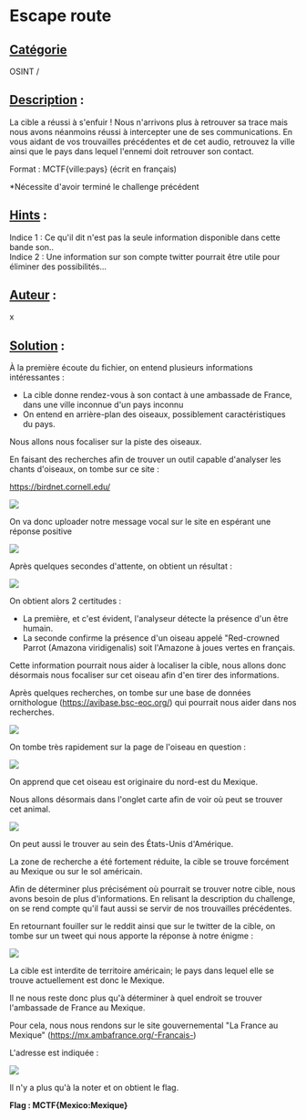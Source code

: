 # **Escape route**
## <u>**Catégorie**</u>

OSINT / 

## <u>**Description**</u> :

La cible a réussi à s'enfuir ! Nous n'arrivons plus à retrouver sa trace mais nous avons néanmoins réussi à intercepter une de ses communications. En vous aidant de vos trouvailles précédentes et de cet audio, retrouvez la ville ainsi que le pays dans lequel l'ennemi doit retrouver son contact.

Format : MCTF{ville:pays} (écrit en français)

*Nécessite d'avoir terminé le challenge précédent

## <u>**Hints**</u> :

Indice 1 : Ce qu'il dit n'est pas la seule information disponible dans cette bande son..  
Indice 2 : Une information sur son compte twitter pourrait être utile pour éliminer des possibilités...  

## <u>**Auteur**</u> :

x

## <u>Solution</u> :

À la première écoute du fichier, on entend plusieurs informations intéressantes :
- La cible donne rendez-vous à son contact à une ambassade de France, dans une ville inconnue d'un pays inconnu
- On entend en arrière-plan des oiseaux, possiblement caractéristiques du pays.

Nous allons nous focaliser sur la piste des oiseaux.

En faisant des recherches afin de trouver un outil capable d'analyser les chants d'oiseaux, on tombe sur ce site :

https://birdnet.cornell.edu/

![](./photos/birdnet.png)

On va donc uploader notre message vocal sur le site en espérant une réponse positive

![](./photos/upload.png)

Après quelques secondes d'attente, on obtient un résultat : 

![](./photos/resultat.png)

On obtient alors 2 certitudes :  
- La première, et c'est évident, l'analyseur détecte la présence d'un être humain.  
- La seconde confirme la présence d'un oiseau appelé "Red-crowned Parrot (Amazona viridigenalis) soit l'Amazone à joues vertes en français.

Cette information pourrait nous aider à localiser la cible, nous allons donc désormais nous focaliser sur cet oiseau afin d'en tirer des informations. 

Après quelques recherches, on tombe sur une base de données ornithologue (https://avibase.bsc-eoc.org/) qui pourrait nous aider dans nos recherches.

![](./photos/avibase.png)

On tombe très rapidement sur la page de l'oiseau en question :

![](./photos/amazone.png)

On apprend que cet oiseau est originaire du nord-est du Mexique.

Nous allons désormais dans l'onglet carte afin de voir où peut se trouver cet animal.

![](./photos/carte.png)

On peut aussi le trouver au sein des États-Unis d'Amérique.

La zone de recherche a été fortement réduite, la cible se trouve forcément au Mexique ou sur le sol américain. 

Afin de déterminer plus précisément où pourrait se trouver notre cible, nous avons besoin de plus d'informations. En relisant la description du challenge, on se rend compte qu'il faut aussi se servir de nos trouvailles précédentes.

En retournant fouiller sur le reddit ainsi que sur le twitter de la cible, on tombe sur un tweet qui nous apporte la réponse à notre énigme :

![](./photos/tweet.png)

La cible est interdite de territoire américain; le pays dans lequel elle se trouve actuellement est donc le Mexique.

Il ne nous reste donc plus qu'à déterminer à quel endroit se trouver l'ambassade de France au Mexique. 

Pour cela, nous nous rendons sur le site gouvernemental "La France au Mexique" (https://mx.ambafrance.org/-Francais-)

L'adresse est indiquée :

![](./photos/adresse.png)

Il n'y a plus qu'à la noter et on obtient le flag.

**Flag : MCTF{Mexico:Mexique}**
